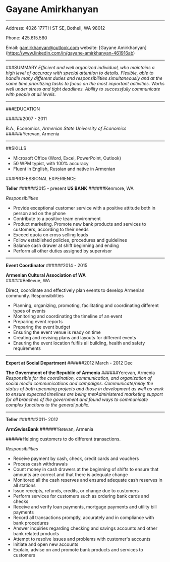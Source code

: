 
# Gayane Amirkhanyan
_________
Address: 4026 177TH ST SE, Bothell, WA 98012
  
Phone: 425.615.560
  
Email: gamirkhanyan@outlook.com
website: [Gayane Amirkhanyan] (https://www.linkedin.com/in/gayane-amirkhanyan-461916ab)
______________________
  
###SUMMARY
*Efficient and well organized individual, who maintains a high level of accuracy with special attention to details. Flexible, able to handle many different duties and responsibilities simultaneously and at the same time prioritizing tasks to focus on the most important activities.  Works well under stress and tight deadlines. Ability to successfully communicate with people at all levels.*
_________________
  
###EDUCATION
  
######2007 - 2011
  
B.A., Economics,  *Armenian State University of Economics*  
######Yerevan, Armenia
_______________
  
##SKILLS
-	Microsoft Office (Word, Excel, PowerPoint, Outlook)
-	50 WPM typist, with 100% accuracy
-	Fluent in English, Russian and native in Armenian 

###PROFESSIONAL EXPERIENCE
  
**Teller**
######2015 - present
 **US BANK** 
######Kenmore, WA
  
*Responsibilities*
- Provide exceptional customer service with a positive attitude both in person and on the phone
- Contribute to a positive team environment
- Product marketing. Promote new bank products and services to customers, according to their needs
- Exceed quota on cross selling leads
- Follow established policies, procedures and guidelines
- Balance cash drawer at shift beginning and ending
- Perform all other duties assigned by supervisor

_________________________
  
**Event Coordinator**
######2014 - 2015
  
**Armenian Cultural Association of WA**   
######Bellevue, WA
  
Direct, coordinate and effectively plan events to develop Armenian community.
  Responsibilities
- Planning, organizing, promoting, facilitating and coordinating different types of events
- Monitoring and coordinating the timeline of an event
- Preparing event reports
- Preparing the event budget
- Ensuring the event venue is ready on time
- Creating and revising plans and layouts for different events
- Ensuring the event location fulfils all building, health and safety requirements
  
_____________________

**Expert at Social Department** 
######2012 March - 2012 Dec
  
**The Government of the Republic of Armenia** 
######Yerevan, Armenia
*Responsible for the coordination, communication, and organization of social media communications and campaigns. Communicate/relay the status of both upcoming projects and those in development as well as work to ensure expected timelines are being metAdministered marketing support for all branches of the government and found ways to communicate complex functions to the general public.*
____________________
**Teller**
######2011- 2012
  
**ArmSwissBank** 
######Yerevan, Armenia
    
######Helping customers to do different transactions. 
  
*Responsibilities*
  
-	Receive payment by cash, check, credit cards and vouchers
-	Process cash withdrawals
-	Count money in cash drawers at the beginning of shifts to ensure that amounts are correct and that there is adequate change
-	Monitored all the cash reserves and ensured adequate cash reserves in all stations
-	Issue receipts, refunds, credits, or change due to customers
-	Perform services for customers such as ordering bank cards and checks
-	Receive and verify loan payments, mortgage payments and utility bill payments
-	Record all transactions promptly, accurately and in compliance with bank procedures
-	Answer inquiries regarding checking and savings accounts and other bank related products
-	Attempt to resolve issues and problems with customer's accounts
-	Initiate and open new accounts
-	Explain, advise on and promote bank products and services to customers


